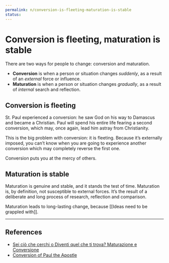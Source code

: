```yaml
---
permalink: n/conversion-is-fleeting-maturation-is-stable
status: 
---
```

# Conversion is fleeting, maturation is stable

There are two ways for people to change: conversion and maturation.

- **Conversion** is when a person or situation changes _suddenly_, as a result of an _external_ force or influence.
- **Maturation** is when a person or situation changes _gradually_, as a result of _internal_ search and reflection.

## Conversion is fleeting

 St. Paul experienced a conversion: he saw God on his way to Damascus and became a Christian. Paul will spend his entire life fearing a second conversion, which may, once again, lead him astray from Christianity.

 This is the big problem with conversion: it is fleeting. Because it’s externally imposed, you can’t know when you are going to experience another conversion which may completely reverse the first one.

 Conversion puts you at the mercy of others.

## Maturation is stable

Maturation is genuine and stable, and it stands the test of time. Maturation is, by definition, not susceptible to external forces. It’s the result of a deliberate and long process of research, reflection and comparison.

Maturation leads to long-lasting change, because [[Ideas need to be grappled with]].

---

## References

- [Sei ciò che cerchi o Diventi quel che ti trova? Maturazione e Conversione](https://www.youtube.com/watch?v=30fCgQ_cGWs&ab_channel=RickDuFer)
- [Conversion of Paul the Apostle](https://en.wikipedia.org/wiki/Conversion_of_Paul_the_Apostle)
